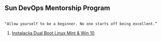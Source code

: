 ## Sun DevOps Mentorship Program

```

"Allow yourself to be a beginner. No one starts off being excellent.” 
```

1. [Instalacija Dual Boot Linux Mint & Win 10](https://github.com/JustPLegend/Linux-Mint)